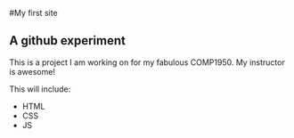 #My first site
## A github experiment

This is a project I am working on for my fabulous COMP1950. My instructor is awesome!

This will include:

* HTML
* CSS
* JS